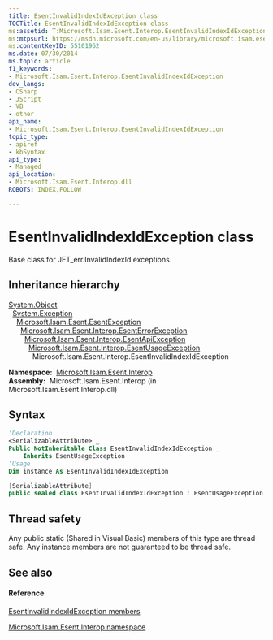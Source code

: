 ```yaml
---
title: EsentInvalidIndexIdException class
TOCTitle: EsentInvalidIndexIdException class
ms:assetid: T:Microsoft.Isam.Esent.Interop.EsentInvalidIndexIdException
ms:mtpsurl: https://msdn.microsoft.com/en-us/library/microsoft.isam.esent.interop.esentinvalidindexidexception(v=EXCHG.10)
ms:contentKeyID: 55101962
ms.date: 07/30/2014
ms.topic: article
f1_keywords:
- Microsoft.Isam.Esent.Interop.EsentInvalidIndexIdException
dev_langs:
- CSharp
- JScript
- VB
- other
api_name: 
- Microsoft.Isam.Esent.Interop.EsentInvalidIndexIdException
topic_type: 
- apiref
- kbSyntax
api_type: 
- Managed
api_location: 
- Microsoft.Isam.Esent.Interop.dll
ROBOTS: INDEX,FOLLOW

---
```


# EsentInvalidIndexIdException class

Base class for JET_err.InvalidIndexId exceptions.

## Inheritance hierarchy

[System.Object](https://docs.microsoft.com/dotnet/api/system.object?redirectedfrom=MSDN)  
  [System.Exception](https://docs.microsoft.com/dotnet/api/system.exception?redirectedfrom=MSDN)  
    [Microsoft.Isam.Esent.EsentException](dn292088\(v=exchg.10\).md)  
      [Microsoft.Isam.Esent.Interop.EsentErrorException](dn274314\(v=exchg.10\).md)  
        [Microsoft.Isam.Esent.Interop.EsentApiException](dn334231\(v=exchg.10\).md)  
          [Microsoft.Isam.Esent.Interop.EsentUsageException](dn350849\(v=exchg.10\).md)  
            Microsoft.Isam.Esent.Interop.EsentInvalidIndexIdException  

**Namespace:**  [Microsoft.Isam.Esent.Interop](hh596136\(v=exchg.10\).md)  
**Assembly:**  Microsoft.Isam.Esent.Interop (in Microsoft.Isam.Esent.Interop.dll)

## Syntax

``` vb
'Declaration
<SerializableAttribute> _
Public NotInheritable Class EsentInvalidIndexIdException _
    Inherits EsentUsageException
'Usage
Dim instance As EsentInvalidIndexIdException
```

``` csharp
[SerializableAttribute]
public sealed class EsentInvalidIndexIdException : EsentUsageException
```

## Thread safety

Any public static (Shared in Visual Basic) members of this type are thread safe. Any instance members are not guaranteed to be thread safe.

## See also

#### Reference

[EsentInvalidIndexIdException members](dn319501\(v=exchg.10\).md)

[Microsoft.Isam.Esent.Interop namespace](hh596136\(v=exchg.10\).md)

